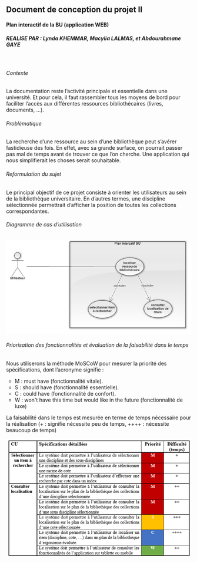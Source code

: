 
<h2>Document de conception du projet II</h2>
<h4>Plan interactif de la BU (application WEB)</h4>

<h5>REALISE PAR : Lynda KHEMMAR, Macylia LALMAS, et Abdourahmane GAYE</h5>
</br>
<h6>Contexte</h6>
<p>
La documentation reste l’activité principale et essentielle dans une université. Et pour cela, il faut rassembler tous les moyens de bord pour faciliter l’accès aux différentes ressources bibliothécaires (livres, documents, …).</p>
<h6>Problématique</h6>
<p>
La recherche d’une ressource au sein d’une bibliothèque peut s’avérer fastidieuse des fois. En effet, avec sa grande surface, on pourrait passer pas mal de temps avant de trouver ce que l’on cherche. Une application qui nous simplifierait les choses serait souhaitable.</p>
<h6>Reformulation du sujet</h6>
<p>Le principal objectif de ce projet consiste à orienter les utilisateurs au sein de la bibliothèque universitaire. En d’autres termes, une discipline sélectionnée permettrait d’afficher la position de toutes les collections correspondantes. 
</p>
<h6>Diagramme de cas d’utilisation</h6>
<img src ="https://github.com/LyndaKHEMMAR/RepositoryGit_m1c20152016-planinterBU/blob/master/UseCaseDiagram1.png">
</br>
<h6>Priorisation des fonctionnalités et évaluation de la faisabilité dans le temps </h6>
<p>Nous utiliserons la méthode MoSCoW pour mesurer la priorité des spécifications, dont l’acronyme signifie : 
<ul type="circle">
<li> M : must have (fonctionnalité vitale).</li>
<li> S : should have (fonctionnalité essentielle).</li>
<li> C : could have (fonctionnalité de confort).</li>
<li> W : won't have this time but would like in the future (fonctionnalité de luxe)</li>
</ul>
</p>
<p>
La faisabilité dans le temps est mesurée en terme de temps nécessaire pour la réalisation (+ : signifie nécessite peu de temps, ++++ : nécessite beaucoup de temps)
</p>
<img src ="https://github.com/LyndaKHEMMAR/RepositoryGit_m1c20152016-planinterBU/blob/master/moscow.PNG">
